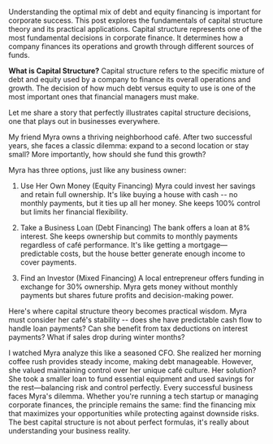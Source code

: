 Understanding the optimal mix of debt and equity financing is important for corporate success. This post explores the fundamentals of capital structure theory and its practical applications.
Capital structure represents one of the most fundamental decisions in corporate finance. It determines how a company finances its operations and growth through different sources of funds.
<!--more-->

**What is Capital Structure?**
Capital structure refers to the specific mixture of debt and equity used by a company to finance its overall operations and growth. The decision of how much debt versus equity to use is one of the most important ones that financial managers must make.

Let me share a story that perfectly illustrates capital structure decisions, one that plays out in businesses everywhere.

My friend Myra owns a thriving neighborhood café. After two successful years, she faces a classic dilemma: expand to a second location or stay small? More importantly, how should she fund this growth?

Myra has three options, just like any business owner:
1. Use Her Own Money (Equity Financing)
Myra could invest her savings and retain full ownership. It's like buying a house with cash -- no monthly payments, but it ties up all her money. She keeps 100% control but limits her financial flexibility.

2. Take a Business Loan (Debt Financing)
The bank offers a loan at 8% interest. She keeps ownership but commits to monthly payments regardless of café performance. It's like getting a mortgage—predictable costs, but the house better generate enough income to cover payments.

3. Find an Investor (Mixed Financing)
A local entrepreneur offers funding in exchange for 30% ownership. Myra gets money without monthly payments but shares future profits and decision-making power.

Here's where capital structure theory becomes practical wisdom. Myra must consider her café's stability -- does she have predictable cash flow to handle loan payments? Can she benefit from tax deductions on interest payments? What if sales drop during winter months?

I watched Myra analyze this like a seasoned CFO. She realized her morning coffee rush provides steady income, making debt manageable. However, she valued maintaining control over her unique café culture.
Her solution? She took a smaller loan to fund essential equipment and used savings for the rest—balancing risk and control perfectly.
Every successful business faces Myra's dilemma. Whether you're running a tech startup or managing corporate finances, the principle remains the same: find the financing mix that maximizes your opportunities while protecting against downside risks.
The best capital structure is not about perfect formulas, it's really about understanding your business reality.